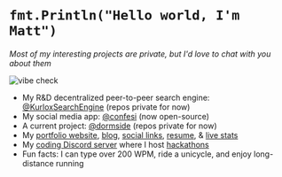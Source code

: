 # `fmt.Println("Hello world, I'm Matt")`

_Most of my interesting projects are private, but I'd love to chat with you about them_

![vibe check](https://github.com/mattrltrent/random_assets/actions/workflows/unit_tests.yml/badge.svg)

- My R&D decentralized peer-to-peer search engine: [@KurloxSearchEngine](https://github.com/KurloxSearchEngine) (repos private for now)
- My social media app: [@confesi](https://github.com/confesi) (now open-source)
- A current project: [@dormside](https://github.com/dormside) (repos private for now)
- My [portfolio website](https://matthewtrent.me), [blog](https://matthewtrent.me/articles), [social links](https://matthewtrent.me/socials), [resume](https://matthewtrent.me/resume), & [live stats](https://matthewtrent.me/stats)
- My [coding Discord server](https://discord.gg/cWHnQFSfMy) where I host [hackathons](https://matthewtrent.me/series/covehack)
- Fun facts: I can type over 200 WPM, ride a unicycle, and enjoy long-distance running
